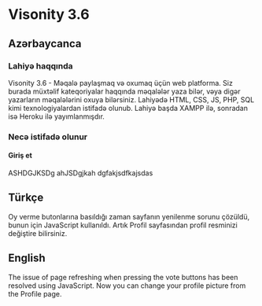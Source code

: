# Visonity 3.6


## Azərbaycanca
### Lahiyə haqqında
Visonity 3.6 - Məqalə paylaşmaq və oxumaq üçün web platforma. Siz burada müxtəlif kateqoriyalar haqqında məqalələr yaza bilər, vəya digər yazarların məqalələrini oxuya bilərsiniz. Lahiyədə HTML, CSS, JS, PHP, SQL kimi texnologiyalardan istifadə olunub. Lahiyə başda XAMPP ilə, sonradan isə Heroku ilə yayımlanmışdır.

### Necə istifadə olunur
#### Giriş et
ASHDGJKSDg ahJSDgjkah dgfakjsdfkajsdas

## Türkçe
Oy verme butonlarına basıldığı zaman sayfanın yenilenme sorunu çözüldü, bunun için JavaScript kullanıldı. Artık Profil sayfasından profil resminizi değiştire bilirsiniz.

## English
The issue of page refreshing when pressing the vote buttons has been resolved using JavaScript. Now you can change your profile picture from the Profile page.